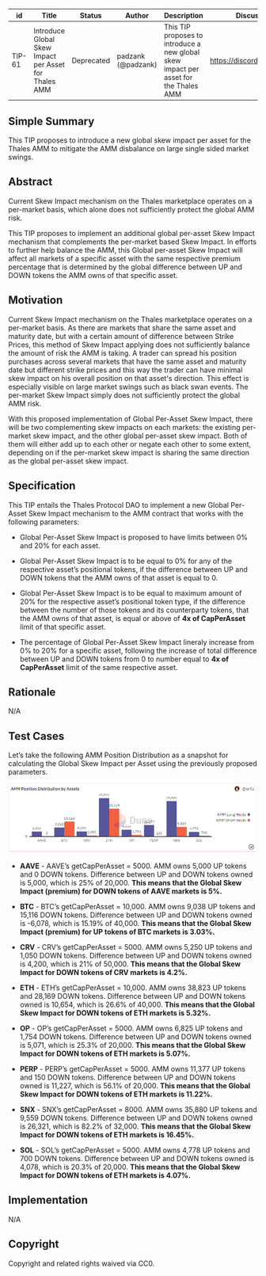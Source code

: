 | id | Title | Status | Author | Description | Discussions to | Created |
| ----------- | ----------- | ----------- | ----------- | ----------- | ----------- | ----------- |
| TIP-61 | Introduce Global Skew Impact per Asset for Thales AMM | Deprecated | padzank (@padzank) | This TIP proposes to introduce a new global skew impact per asset for the Thales AMM | https://discord.gg/8bzFdpGTrp | 2022-06-17

## Simple Summary

This TIP proposes to introduce a new global skew impact per asset for the Thales AMM to mitigate the AMM disbalance on large single sided market swings.

## Abstract

Current Skew Impact mechanism on the Thales marketplace operates on a per-market basis, which alone does not sufficiently protect the global AMM risk.  
  
This TIP proposes to implement an additional global per-asset Skew Impact mechanism that complements the per-market based Skew Impact. In efforts to further help balance the AMM, this Global per-asset Skew Impact will affect all markets of a specific asset with the same respective premium percentage that is determined by the global difference between UP and DOWN tokens the AMM owns of that specific asset.  

## Motivation

Current Skew Impact mechanism on the Thales marketplace operates on a per-market basis. As there are markets that share the same asset and maturity date, but with a certain amount of difference between Strike Prices, this method of Skew Impact applying does not sufficiently balance the amount of risk the AMM is taking. A trader can spread his position purchases across several markets that have the same asset and maturity date but different strike prices and this way the trader can have minimal skew impact on his overall position on that asset's direction. This effect is especially visible on large market swings such as black swan events. The per-market Skew Impact simply does not sufficiently protect the global AMM risk.  
  
With this proposed implementation of Global Per-Asset Skew Impact, there will be two complementing skew impacts on each markets: the existing per-market skew impact, and the other global per-asset skew impact. Both of them will either add up to each other or negate each other to some extent, depending on if the per-market skew impact is sharing the same direction as the global per-asset skew impact.

## Specification

This TIP entails the Thales Protocol DAO to implement a new Global Per-Asset Skew Impact mechanism to the AMM contract that works with the following parameters:   
    
- Global Per-Asset Skew Impact is proposed to have limits between 0% and 20% for each asset.
  
- Global Per-Asset Skew Impact is to be equal to 0% for any of the respective asset’s positional tokens, if the difference between UP and DOWN tokens that the AMM owns of that asset is equal to 0.  
  
- Global Per-Asset Skew Impact is to be equal to maximum amount of 20% for the respective asset’s positional token type, if the difference between the number of those tokens and its counterparty tokens, that the AMM owns of that asset, is equal or above of **4x of CapPerAsset** limit of that specific asset.

- The percentage of Global Per-Asset Skew Impact lineraly increase from 0% to 20% for a specific asset, following the increase of total difference between UP and DOWN tokens from 0 to number equal to **4x of CapPerAsset** limit of the same respective asset.


## Rationale
N/A
## Test Cases

Let’s take the following AMM Position Distribution as a snapshot for calculating the Global Skew Impact per Asset using the previously proposed parameters.

![4](./images/4.PNG)

 - **AAVE** - AAVE’s getCapPerAsset = 5000. AMM owns 5,000 UP tokens and 0 DOWN tokens. Difference between UP and DOWN tokens owned is 5,000, which is 25% of 20,000. **This means that the Global Skew Impact (premium) for DOWN tokens of AAVE markets is 5%.**

 - **BTC** - BTC’s  getCapPerAsset = 10,000. AMM owns 9,038 UP tokens and 15,116 DOWN tokens. Difference between UP and DOWN tokens owned  is -6,078, which is 15.19% of 40,000. **This means that the Global Skew Impact (premium) for UP tokens of BTC markets is 3.03%.**

 - **CRV** - CRV’s getCapPerAsset = 5000. AMM owns 5,250 UP tokens and 1,050 DOWN tokens. Difference between UP and DOWN tokens owned  is 4,200, which is 21% of 50,000. **This means that the Global Skew Impact for DOWN tokens of CRV markets is 4.2%.**

 - **ETH** - ETH’s  getCapPerAsset = 10,000. AMM owns 38,823 UP tokens and 28,169 DOWN tokens. Difference between UP and DOWN tokens owned  is 10,654, which is 26.6% of 40,000. **This means that the Global Skew Impact for DOWN tokens of ETH markets is 5.32%.**

 - **OP** - OP’s getCapPerAsset = 5000. AMM owns 6,825 UP tokens and 1,754 DOWN tokens. Difference between UP and DOWN tokens owned  is 5,071, which is 25.3% of 20,000. **This means that the Global Skew Impact for DOWN tokens of ETH markets is 5.07%.**

 - **PERP** - PERP’s getCapPerAsset = 5000. AMM owns 11,377 UP tokens and 150 DOWN tokens. Difference between UP and DOWN tokens owned  is 11,227, which is 56.1% of 20,000. **This means that the Global Skew Impact for DOWN tokens of ETH markets is 11.22%.**

 - **SNX** - SNX’s getCapPerAsset = 8000. AMM owns 35,880 UP tokens and 9,559 DOWN tokens. Difference between UP and DOWN tokens owned  is 26,321, which is 82.2% of 32,000. **This means that the Global Skew Impact for DOWN tokens of ETH markets is 16.45%.**

 - **SOL** - SOL’s getCapPerAsset = 5000. AMM owns 4,778 UP tokens and 700 DOWN tokens. Difference between UP and DOWN tokens owned  is 4,078, which is 20.3% of 20,000. **This means that the Global Skew Impact for DOWN tokens of ETH markets is 4.07%.**


## Implementation
N/A
## Copyright
Copyright and related rights waived via CC0.
